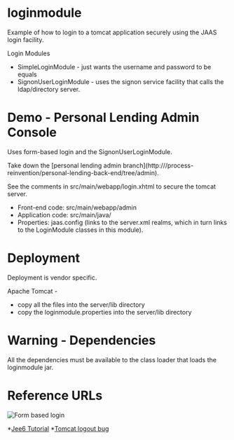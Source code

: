 # loginmodule

Example of how to login to a tomcat application securely using the JAAS login facility.

Login Modules

* SimpleLoginModule - just wants the username and password to be equals
* SignonUserLoginModule - uses the signon service facility that calls the ldap/directory server.

# Demo - Personal Lending Admin Console

Uses form-based login and the SignonUserLoginModule.

Take down the [personal lending admin branch](http://<server name>/process-reinvention/personal-lending-back-end/tree/admin).

See the comments in src/main/webapp/login.xhtml to secure the tomcat server.

* Front-end code: src/main/webapp/admin
* Application code: src/main/java/
* Properties: jaas.config (links to the server.xml realms, which in turn links to the LoginModule classes in this module).

# Deployment

Deployment is vendor specific.

Apache Tomcat - 

* copy all the files into the server/lib directory
* copy the loginmodule.properties into the server/lib directory

# Warning - Dependencies

All the dependencies must be available to the class loader that loads the loginmodule jar.

# Reference URLs

![Form based login](http://docs.oracle.com/cd/E19226-01/820-7627/images/security-formBasedLogin.gif)

*[Jee6 Tutorial](http://docs.oracle.com/cd/E19226-01/820-7627/6nisfjn89/index.html)
*[Tomcat logout bug](https://issues.apache.org/bugzilla/show_bug.cgi?id=39231)

